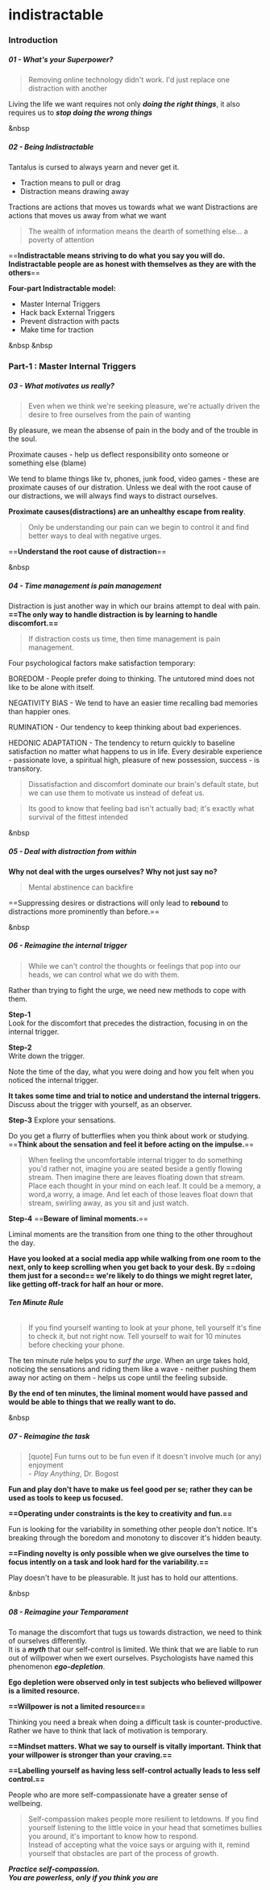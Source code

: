 # indistractable

### Introduction
##### 01 - What's your Superpower?

> Removing online technology didn't work. I'd just replace one distraction with another

Living the life we want requires not only ***doing the right things***, it also requires us to ***stop doing the wrong things***

&nbsp
##### 02 - Being Indistractable

Tantalus is cursed to always yearn and never get it.

- Traction means to pull or drag
- Distraction means drawing away

Tractions are actions that moves us towards what we want
Distractions are actions that moves us away from what we want

> The wealth of information means the dearth of something else... a poverty of attention

==**Indistractable means striving to do what you say you will do. Indistractable people are as honest with themselves as they are with the others**==


**Four-part Indistractable model:**
- Master Internal Triggers
- Hack back External Triggers
- Prevent distraction with pacts
- Make time for traction

&nbsp
&nbsp

### Part-1 : Master Internal Triggers
##### 03 - What motivates us really?
> Even when we think we're seeking pleasure, we're actually driven the desire to free ourselves from the pain of wanting

By pleasure, we mean the absense of pain in the body and of the trouble in the soul.

Proximate causes - help us deflect responsibility onto someone or something else (blame)

We tend to blame things like tv, phones, junk food, video games - these are proximate causes of our distration. 
Unless we deal with the root cause of our distractions, we will always find ways to distract ourselves.

**Proximate causes(distractions) are an unhealthy escape from reality**.

> Only be understanding our pain can we begin to control it and find better ways to deal with negative urges.

==**Understand the root cause of distraction**==

&nbsp
##### 04 - Time management is pain management
Distraction is just another way in which our brains attempt to deal with pain. 
**==The only way to handle distraction is by learning to handle discomfort.==**

> If distraction costs us time, then time management is pain management.

Four psychological factors make satisfaction temporary:

BOREDOM - People prefer doing to thinking. The untutored mind does not like to be alone with itself.

NEGATIVITY BIAS - We tend to have an easier time recalling bad memories than happier ones.

RUMINATION - Our tendency to keep thinking about bad experiences.

HEDONIC ADAPTATION - The tendency to return quickly to baseline satisfaction no matter what happens to us in life. Every desirable experience - passionate love, a spiritual high, pleasure of new possession, success - is transitory.

> Dissatisfaction and discomfort dominate our brain's default state, but we can use them to motivate us instead of defeat us.

> Its good to know that feeling bad isn't actually bad; it's exactly what survival of the fittest intended

&nbsp
##### 05 - Deal with distraction from within

**Why not deal with the urges ourselves? Why not just say no?**

> Mental abstinence can backfire

==Suppressing desires or distractions will only lead to **rebound**
to distractions more prominently than before.==

&nbsp
##### 06 - Reimagine the internal trigger

> While we can't control the thoughts or feelings that pop into our heads, we can control what we do with them.

Rather than trying to fight the urge, we need new methods to cope with them.

**Step-1**  
	Look for the discomfort that precedes the distraction, focusing in on the internal trigger.  

**Step-2**  
	Write down the trigger.

Note the time of the day, what you were doing and how you felt when you noticed the internal trigger.  

**It takes some time and trial to notice and understand the internal triggers.**  
Discuss about the trigger with yourself, as an observer.

**Step-3**
	Explore your sensations.  

Do you get a flurry of butterflies when you think about work or studying. ==**Think about the sensation and feel it before acting on the impulse.**==

> When feeling the uncomfortable internal trigger to do something you'd rather not, imagine you are seated beside a gently flowing stream. Then imagine there are leaves floating down that stream. Place each thought in your mind on each leaf. It could be a memory, a word,a worry, a image. And let each of those leaves float down that stream, swirling away, as you sit and just watch.

**Step-4** 
	==**Beware of liminal moments.**==  

Liminal moments are the transition from one thing to the other throughout the day.

**Have you looked at a social media app while walking from one room to the next, only to keep scrolling when you get back to your desk. By ==doing them just for a second== we're likely to do things we might regret later, like getting off-track for half an hour or more.**

###### **Ten Minute Rule**
> If you find yourself wanting to look at your phone, tell yourself it's fine to check it, but not right now. Tell yourself to wait for 10 minutes before checking your phone.  

The ten minute rule helps you to *surf the urge*.
When an urge takes hold, noticing the sensations and riding them like a wave - neither pushing them away nor acting on them - helps us cope until the feeling subside.

**By the end of ten minutes, the liminal moment would have passed and would be able to things that we really want to do.**

&nbsp
##### 07 - Reimagine the task
> [quote] Fun turns out to be fun even if it doesn't involve much (or any) enjoyment  
>                                         - *Play Anything*, Dr. Bogost

**Fun and play don't have to make us feel good per se; rather they can be used as tools to keep us focused.**

**==Operating under constraints is the key to creativity and fun.==**

Fun is looking for the variability in something other people don't notice. It's breaking through the boredom and monotony to discover it's hidden beauty.  

**==Finding novelty is only possible when we give ourselves the time to focus intently on a task and look hard for the variability.==**

Play doesn't have to be pleasurable. It just has to hold our attentions.

&nbsp
##### 08 - Reimagine your Temparament
To manage the discomfort that tugs us towards distraction, we need to think of ourselves differently.  
It is a ***myth*** that our self-control is limited. We think that we are liable to run out of willpower when we exert ourselves. Psychologists have named this phenomenon ***ego-depletion***.  

**Ego depletion were observed only in test subjects who believed willpower is a limited resource.**

**==Willpower is not a limited resource==**

Thinking you need a break when doing a difficult task is counter-productive. Rather we have to think that lack of motivation is temporary.

**==Mindset matters. What we say to ourself is vitally important. Think that your willpower is stronger than your craving.==**

**==Labelling yourself as having less self-control actually leads to less self control.==**

People who are more self-compassionate have a greater sense of wellbeing.

> Self-compassion makes people more resilient to letdowns. If you find yourself listening to the little voice in your head that sometimes bullies you around, it's important to know how to respond.  
> Instead of accepting what the voice says or arguing with it, remind yourself that obstacles are part of the process of growth. 

***Practice self-compassion.***  
***You are powerless, only if you think you are***
